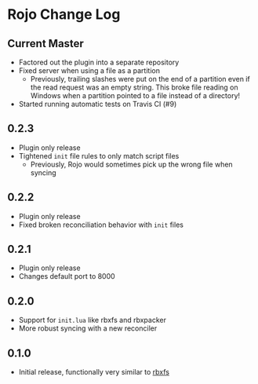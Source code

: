 # Rojo Change Log

## Current Master
* Factored out the plugin into a separate repository
* Fixed server when using a file as a partition
	* Previously, trailing slashes were put on the end of a partition even if the read request was an empty string. This broke file reading on Windows when a partition pointed to a file instead of a directory!
* Started running automatic tests on Travis CI (#9)

## 0.2.3
* Plugin only release
* Tightened `init` file rules to only match script files
	* Previously, Rojo would sometimes pick up the wrong file when syncing

## 0.2.2
* Plugin only release
* Fixed broken reconciliation behavior with `init` files

## 0.2.1
* Plugin only release
* Changes default port to 8000

## 0.2.0
* Support for `init.lua` like rbxfs and rbxpacker
* More robust syncing with a new reconciler

## 0.1.0
* Initial release, functionally very similar to [rbxfs](https://github.com/LPGhatguy/rbxfs)